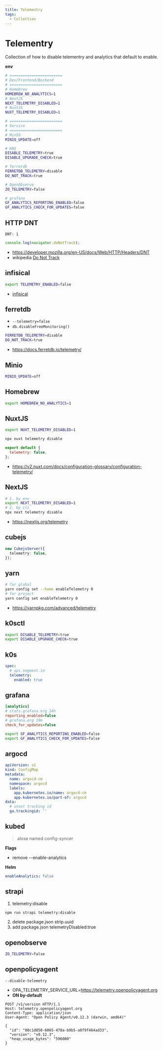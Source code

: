 ```yaml
---
title: Telementry
tags:
  - Collection
---
```


# Telementry

Collection of how to disable telementry and analytics that default to enable.

**env**

```bash
# ========================
# Dev/Frontend/Backend
# ========================
# Homebrew
HOMEBREW_NO_ANALYTICS=1
# NextJS
NEXT_TELEMETRY_DISABLED=1
# NuxtJS
NUXT_TELEMETRY_DISABLED=1

# ========================
# Service
# ========================
# MinIO
MINIO_UPDATE=off

# K0S
DISABLE_TELEMETRY=true
DISABLE_UPGRADE_CHECK=true

# ferretdb
FERRETDB_TELEMETRY=disable
DO_NOT_TRACK=true

# OpenObserve
ZO_TELEMETRY=false

# grafana
GF_ANALYTICS_REPORTING_ENABLED=false
GF_ANALYTICS_CHECK_FOR_UPDATES=false
```

## HTTP DNT

```
DNT: 1
```

```js
console.log(navigator.doNotTrack);
```

- https://developer.mozilla.org/en-US/docs/Web/HTTP/Headers/DNT
- wikipedia [Do Not Track](https://en.wikipedia.org/wiki/Do_Not_Track)

## infisical

```bash
export TELEMETRY_ENABLED=false
```

- [infisical](https://github.com/Infisical/infisical)

## ferretdb

- `--telemetry=false`
- `db.disableFreeMonitoring()`

```bash
FERRETDB_TELEMETRY=disable
DO_NOT_TRACK=true
```

- https://docs.ferretdb.io/telemetry/

## Minio

```bash
MINIO_UPDATE=off
```

## Homebrew

```bash
export HOMEBREW_NO_ANALYTICS=1
```

## NuxtJS

```bash
export NUXT_TELEMETRY_DISABLED=1
```

```bash
npx nuxt telemetry disable
```

```js title="nuxt.config.js"
export default {
  telemetry: false,
};
```

- https://v2.nuxt.com/docs/configuration-glossary/configuration-telemetry/

## NextJS

```bash
# 1. by env
export NEXT_TELEMETRY_DISABLED=1
# 2. by cli
npx next telemetry disable
```

- https://nextjs.org/telemetry

## cubejs

```ts
new CubejsServer({
  telemetry: false,
});
```

## yarn

```bash
# for global
yarn config set --home enableTelemetry 0
# for project
yarn config set enableTelemetry 0
```

- https://yarnpkg.com/advanced/telemetry

## k0sctl

```bash
export DISABLE_TELEMETRY=true
export DISABLE_UPGRADE_CHECK=true
```

## k0s

```yaml title="k0s.yaml"
spec:
  # api.segment.io
  telemetry:
    enabled: true
```

## grafana

```ini title="grafana.ini"
[analytics]
# stats.grafana.org 24h
reporting_enabled=false
# grafana.org 10m
check_for_updates=false
```

```bash title="env"
export GF_ANALYTICS_REPORTING_ENABLED=false
export GF_ANALYTICS_CHECK_FOR_UPDATES=false
```

## argocd

```yaml
apiVersion: v1
kind: ConfigMap
metadata:
  name: argocd-cm
  namespace: argocd
  labels:
    app.kubernetes.io/name: argocd-cm
    app.kubernetes.io/part-of: argocd
data:
  # unset tracking id
  ga.trackingid: ''
```

## kubed

> alose named config-syncer

**Flags**

- remove --enable-analytics

**Helm**

```yaml title="values.yaml"
enableAnalytics: false
```

## strapi

1. telemetry:disable

```bash
npm run strapi telemetry:disable
```

2. delete package.json strip.uuid
3. add package.json telemetryDisabled:true

## openobserve

```bash
ZO_TELEMETRY=false
```

## openpolicyagent

```
--disable-telemetry
```

- OPA_TELEMETRY_SERVICE_URL=https://telemetry.openpolicyagent.org
- **ON by-default**

```http
POST /v1/version HTTP/1.1
Host: telemetry.openpolicyagent.org
Content-Type: application/json
User-Agent: "Open Policy Agent/v0.12.3 (darwin, amd64)"

{
  "id": "08c1d850-6065-478a-b9b5-a8f9f464ad33",
  "version": "v0.12.3",
  "heap_usage_bytes": "596000"
}
```
